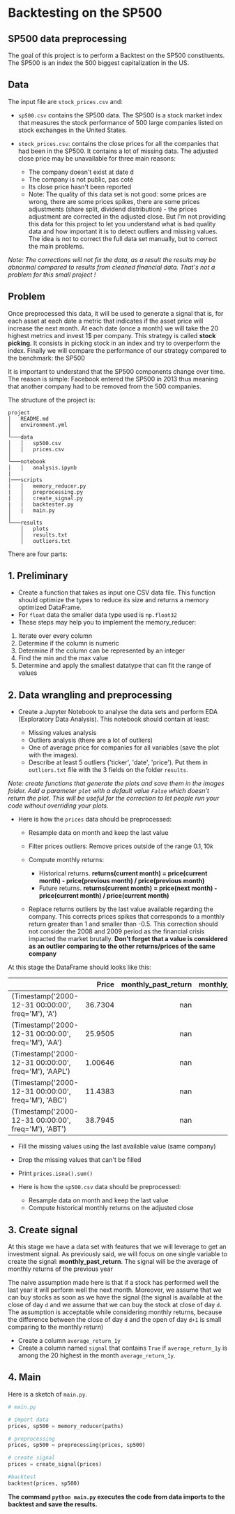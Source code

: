 # Backtesting on the SP500

## SP500 data preprocessing

The goal of this project is to perform a Backtest on the SP500 constituents. The SP500 is an index the 500 biggest capitalization in the US.

## Data

The input file are `stock_prices.csv` and:

- `sp500.csv` contains the SP500 data. The SP500 is a stock market index that measures the stock performance of 500 large companies listed on stock exchanges in the United States.

- `stock_prices.csv`: contains the close prices for all the companies that had been in the SP500. It contains a lot of missing data. The adjusted close price may be unavailable for three main reasons:

  - The company doesn't exist at date d
  - The company is not public, pas coté
  - Its close price hasn't been reported
  - Note: The quality of this data set is not good: some prices are wrong, there are some prices spikes, there are some prices adjustments (share split, dividend distribution) - the prices adjustment are corrected in the adjusted close. But I'm not providing this data for this project to let you understand what is bad quality data and how important it is to detect outliers and missing values. The idea is not to correct the full data set manually, but to correct the main problems.

_Note: The corrections will not fix the data, as a result the results may be abnormal compared to results from cleaned financial data. That's not a problem for this small project !_

## Problem

Once preprocessed this data, it will be used to generate a signal that is, for each asset at each date a metric that indicates if the asset price will increase the next month. At each date (once a month) we will take the 20 highest metrics and invest 1$ per company. This strategy is called **stock picking**. It consists in picking stock in an index and try to overperform the index. Finally we will compare the performance of our strategy compared to the benchmark: the SP500

It is important to understand that the SP500 components change over time. The reason is simple: Facebook entered the SP500 in 2013 thus meaning that another company had to be removed from the 500 companies.

The structure of the project is:

```console
project
│   README.md
│   environment.yml
│
└───data
│   │   sp500.csv
│   |   prices.csv
│
└───notebook
│   │   analysis.ipynb
|
|───scripts
|   │   memory_reducer.py
|   │   preprocessing.py
|   │   create_signal.py
|   |   backtester.py
│   |   main.py
│
└───results
    │   plots
    │   results.txt
    │   outliers.txt
```

There are four parts:

## 1. Preliminary

- Create a function that takes as input one CSV data file. This function should optimize the types to reduce its size and returns a memory optimized DataFrame.
- For `float` data the smaller data type used is `np.float32`
- These steps may help you to implement the memory_reducer:

1. Iterate over every column
2. Determine if the column is numeric
3. Determine if the column can be represented by an integer
4. Find the min and the max value
5. Determine and apply the smallest datatype that can fit the range of values

## 2. Data wrangling and preprocessing

- Create a Jupyter Notebook to analyse the data sets and perform EDA (Exploratory Data Analysis). This notebook should contain at least:

  - Missing values analysis
  - Outliers analysis (there are a lot of outliers)
  - One of average price for companies for all variables (save the plot with the images).
  - Describe at least 5 outliers ('ticker', 'date', 'price'). Put them in `outliers.txt` file with the 3 fields on the folder `results`.

_Note: create functions that generate the plots and save them in the images folder. Add a parameter `plot` with a default value `False` which doesn't return the plot. This will be useful for the correction to let people run your code without overriding your plots._

- Here is how the `prices` data should be preprocessed:

  - Resample data on month and keep the last value
  - Filter prices outliers: Remove prices outside of the range 0.1$, 10k$
  - Compute monthly returns:

    - Historical returns. **returns(current month) = price(current month) - price(previous month) / price(previous month)**
    - Future returns. **returns(current month) = price(next month) - price(current month) / price(current month)**

  - Replace returns outliers by the last value available regarding the company. This corrects prices spikes that corresponds to a monthly return greater than 1 and smaller than -0.5. This correction should not consider the 2008 and 2009 period as the financial crisis impacted the market brutally. **Don't forget that a value is considered as an outlier comparing to the other returns/prices of the same company**

At this stage the DataFrame should looks like this:

|                                                      |   Price | monthly_past_return | monthly_future_return |
| :--------------------------------------------------- | ------: | ------------------: | -------------------: |
| (Timestamp('2000-12-31 00:00:00', freq='M'), 'A')    | 36.7304 |                 nan |          -0.00365297 |
| (Timestamp('2000-12-31 00:00:00', freq='M'), 'AA')   | 25.9505 |                 nan |             0.101194 |
| (Timestamp('2000-12-31 00:00:00', freq='M'), 'AAPL') | 1.00646 |                 nan |             0.452957 |
| (Timestamp('2000-12-31 00:00:00', freq='M'), 'ABC')  | 11.4383 |                 nan |           -0.0528713 |
| (Timestamp('2000-12-31 00:00:00', freq='M'), 'ABT')  | 38.7945 |                 nan |             -0.07205 |

- Fill the missing values using the last available value (same company)
- Drop the missing values that can't be filled
- Print `prices.isna().sum()`

- Here is how the `sp500.csv` data should be preprocessed:

  - Resample data on month and keep the last value
  - Compute historical monthly returns on the adjusted close

## 3. Create signal

At this stage we have a data set with features that we will leverage to get an investment signal. As previously said, we will focus on one single variable to create the signal: **monthly_past_return**. The signal will be the average of monthly returns of the previous year

The naive assumption made here is that if a stock has performed well the last year it will perform well the next month. Moreover, we assume that we can buy stocks as soon as we have the signal (the signal is available at the close of day `d` and we assume that we can buy the stock at close of day `d`. The assumption is acceptable while considering monthly returns, because the difference between the close of day `d` and the open of day `d+1` is small comparing to the monthly return)

- Create a column `average_return_1y`
- Create a column named `signal` that contains `True` if `average_return_1y` is among the 20 highest in the month `average_return_1y`.

## 4. Main

Here is a sketch of `main.py`.

```python
# main.py

# import data
prices, sp500 = memory_reducer(paths)

# preprocessing
prices, sp500 = preprocessing(prices, sp500)

# create signal
prices = create_signal(prices)

#backtest
backtest(prices, sp500)
```

**The command `python main.py` executes the code from data imports to the backtest and save the results.**
